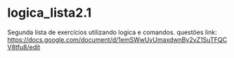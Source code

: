 # logica_lista2.1
Segunda lista de exercícios utilizando logica e comandos.
questões link: https://docs.google.com/document/d/1emSWwUvUmaxdwnBy2vZ1SuTFQCV8tfu8/edit
